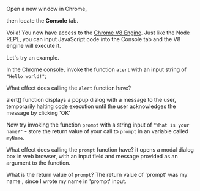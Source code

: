 Open a new window in Chrome,

then locate the **Console** tab.

Voila! You now have access to the [Chrome V8 Engine](https://www.cloudflare.com/en-gb/learning/serverless/glossary/what-is-chrome-v8/).
Just like the Node REPL, you can input JavaScript code into the Console tab and the V8 engine will execute it.

Let's try an example.

In the Chrome console,
invoke the function `alert` with an input string of `"Hello world!"`;

What effect does calling the `alert` function have?

alert() function displays a popup dialog with a message to the user, temporarily halting code execution until the user acknowledges the message by clicking 'OK'

Now try invoking the function `prompt` with a string input of `"What is your name?"` - store the return value of your call to `prompt` in an variable called `myName`.

What effect does calling the `prompt` function have?
it opens a modal dialog box in web browser, with an input field and message provided as an argument to the function.

What is the return value of `prompt`?
The return value of 'prompt' was my name , since I wrote my name in 'prompt' input.
